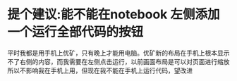 # 提个建议:能不能在notebook 左侧添加一个运行全部代码的按钮

平时我都是用手机上优矿，只有晚上才能用电脑。优矿新的布局在手机上根本显示不了右侧的内容，而我需要在左侧点击运行，以前画面布局是可以对页面进行缩放所以不影响我在手机上用，但现在我不能在手机上运行代码，望改进
